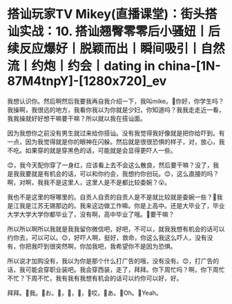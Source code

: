 # 搭讪玩家TV  Mikey(直播课堂)：街头搭讪实战：10. 搭讪翘臀零零后小骚妞丨后续反应爆好丨脱颖而出丨瞬间吸引丨自然流丨约炮丨约会丨dating in china-[1N-87M4tnpY]-[1280x720]_ev

我想认识你。然后啊然后我要我再自我介绍一下，我叫mike。🎼你好，你学生吗？我操啊，我很远的地方，我看你我以为你就是少妇，你知道吗？我我走走近一看，我我操就好好想干嘛要干嘛？所以就以我在搭讪面。

因为我想你之前没有男生就过来给你搭讪。没有我觉得我好像就是把你给吓到。有一点，因为我觉得就是你的眼神在闪躲。然后就是很很恐惧的样子，对，放心，我不吃。如果穿的就是穿黑色的话，可能就是会显得更吓人一些。

😊，我今天配你穿了一身红，应该看上去不会这么散良，然后要干嘛？没了，我是我我要就是有机会的话，可以和你约会，我想约你创玩。😊，这么直接的吗？啊，对啊，我我不是这里人，这里人是不是都比较委婉？😮。

我也不是这里的呀哪里的。自贡人自贡的自贡人是不是就比较就是委婉一些？🎼我是江我是江苏无锡那边的。我来这边做工作嘛。你是上高中。还是大毕业了，毕业大学大学大学你都毕业了，没有啊，高中毕业了哦。🎼要干嘛？

所以所以啊所以我就是我我留你微信吧，好吧，不可以，就我我想有机会的话可以约你去，可以可以。😊，好吓人啊，挺好，救命，你这么我这么吓人，没有没有，你把我吓到很突然啊，你加我吧，我希望你不是因为恐惧。

所以说才加购没有，我以为你是那个什么打广告的哦，没有没有。😊，打广告的话，我可能会穿职业装吧。我会穿西装，走了，拜拜。你下周忙吗？啊，你下周忙不忙？下周不忙，我有我有我想有机会的话可以约你可以好，好。

拜拜。🎼我。🎼お。🎼，🎼，🎼，🎼哎。🎼あ。🎼Oh。🎼Yeah。
